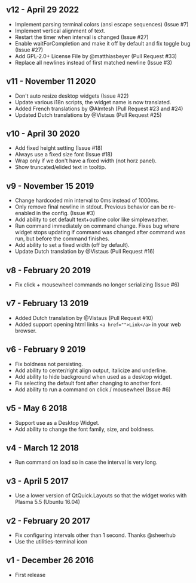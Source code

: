 ## v12 - April 29 2022

* Implement parsing terminal colors (ansi escape sequences) (Issue #7)
* Implement vertical alignment of text.
* Restart the timer when interval is changed (Issue #27)
* Enable waitForCompletion and make it off by default and fix toggle bug (Issue #27)
* Add GPL-2.0+ License File by @matthiasbeyer (Pull Request #33)
* Replace all newlines instead of first matched newline (Issue #3)

## v11 - November 11 2020

* Don't auto resize desktop widgets (Issue #22)
* Update various i18n scripts, the widget name is now translated.
* Added French translations by @Almtesh (Pull Request #23 and #24)
* Updated Dutch translations by @Vistaus (Pull Request #25)

## v10 - April 30 2020

* Add fixed height setting (Issue #18)
* Always use a fixed size font (Issue #18)
* Wrap only if we don't have a fixed width (not horz panel).
* Show truncated/elided text in tooltip.

## v9 - November 15 2019

* Change hardcoded min interval to 0ms instead of 1000ms.
* Only remove final newline in stdout. Previous behavior can be re-enabled in the config. (Issue #3)
* Add ability to set default text+outline color like simpleweather.
* Run command immediately on command change. Fixes bug where widget stops updating if command was changed after command was run, but before the command finishes.
* Add ability to set a fixed width (off by default).
* Update Dutch translation by @Vistaus (Pull Request #16)

## v8 - February 20 2019

* Fix click + mousewheel commands no longer serializing (Issue #6)

## v7 - February 13 2019

* Added Dutch translation by @Vistaus (Pull Request #10)
* Added support opening html links `<a href="">Link</a>` in your web browser.

## v6 - February 9 2019

* Fix boldness not persisting.
* Add ability to center/right align output, italicize and underline.
* Add ability to hide background when used as a desktop widget.
* Fix selecting the default font after changing to another font.
* Add ability to run a command on click / mousewheel (Issue #6)

## v5 - May 6 2018

* Support use as a Desktop Widget.
* Add ability to change the font family, size, and boldness.

## v4 - March 12 2018

* Run command on load so in case the interval is very long.

## v3 - April 5 2017

* Use a lower version of QtQuick.Layouts so that the widget works with Plasma 5.5 (Ubuntu 16.04)

## v2 - February 20 2017

* Fix configuring intervals other than 1 second. Thanks @sheerhub
* Use the utilities-terminal icon

## v1 - December 26 2016

* First release
